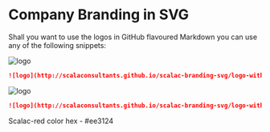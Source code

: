 Company Branding in SVG
=======================

Shall you want to use the logos in GitHub flavoured Markdown you can use any of the following snippets:

![logo](http://scalaconsultants.github.io/scalac-branding-svg/logo-with-text.svg)

``` markdown
![logo](http://scalaconsultants.github.io/scalac-branding-svg/logo-with-text.svg)
```

![logo](http://scalaconsultants.github.io/scalac-branding-svg/logo-without-text.svg)

``` markdown
![logo](http://scalaconsultants.github.io/scalac-branding-svg/logo-without-text.svg)
```

Scalac-red color hex - #ee3124 
